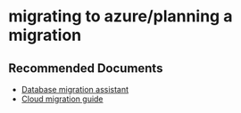 <properties
	pageTitle="migrating to azure/planning a migration"
	description="migrating to azure/planning a migration"
	service="microsoft.sql"
	resource="servers"
	authors="emlisa"
	ms.author="emlisa"
	displayOrder=""
	selfHelpType="generic"
	supportTopicIds="31980431"
	resourceTags=""
	productPesIds="13491"
	cloudEnvironments="public"
	articleId="0dee4046-41d9-4ac7-8d7e-52ee62ed28db"
/>

# migrating to azure/planning a migration

## **Recommended Documents**

* [Database migration assistant](https://docs.microsoft.com/azure/sql-database/sql-database-migrate-your-sql-server-database/)<br>
* [Cloud migration guide](https://docs.microsoft.com/azure/sql-database/sql-database-cloud-migrate)
